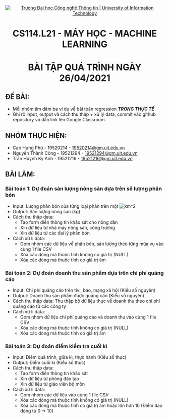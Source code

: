 <!-- Banner -->
<p align="center">
  <a href="https://www.uit.edu.vn/" title="Trường Đại học Công nghệ Thông tin" style="border: none;">
    <img src="https://i.imgur.com/WmMnSRt.png" alt="Trường Đại học Công nghệ Thông tin | University of Information Technology">
  </a>
</p>

<!-- Title -->
<h1 align="center"><b>CS114.L21 - MÁY HỌC - MACHINE LEARNING</b></h1>
<h1 align="center"><b>BÀI TẬP QUÁ TRÌNH NGÀY 26/04/2021</b></h1>

## ĐỀ BÀI:
- Mỗi nhóm tìm dăm ba ví dụ về bài toán regression ***TRONG THỰC TẾ***
- Ghi rõ input, output và cách thu thập + xử lý data, commit vào github repository và dẫn link lên Google Classroom.

## NHÓM THỰC HIỆN:
- Cao Hưng Phú - 19520214 - 19520214@gm.uit.edu.vn
- Nguyễn Thành Công - 19521294 - 19521294@gm.uit.edu.vn
- Trần Huỳnh Kỳ Anh - 19521216 - 19521216@gm.uit.edu.vn


## BÀI LÀM:

### Bài toán 1: Dự đoán sản lượng nông sản dựa trên số lượng phân bón
- Input: Lượng phân bón của từng loại phân trên một ![km^2](https://latex.codecogs.com/svg.latex?km^2)
- Output: Sản lượng nông sản (kg)
- Cách thu thập data: 
  - Tạo form điền thông tin khảo sát cho nông dân
  - Xin dữ liệu từ nhà máy nông sản, công trường
  - Xin dữ liệu từ các đại lý phân bón
- Cách xử lí data:
  - Gom nhóm các dữ liệu về phân bón, sản lượng theo từng mùa vụ vào cùng 1 file CSV
  - Xóa các dòng mà thuộc tính không có giá trị (NULL)
  - Xóa các dòng mà thuộc tính có giá trị âm 

### Bài toán 2: Dự đoán doanh thu sản phẩm dựa trên chi phí quảng cáo
- Input: Chi phí quảng cáo trên tivi, báo, mạng xã hội (Kiểu số nguyên)
- Output: Doanh thu sản phẩm được quảng cáo (Kiểu số nguyên)
- Cách thu thập data: Thu thập bộ dữ liệu thực về doanh thu theo chi phí quảng cáo từ các công ty
- Cách xử lí data: 
  + Gom nhóm dữ liệu chi phí quảng cáo và doanh thu vào cùng 1 file CSV
  + Xóa các dòng mà thuộc tính không có giá trị (NULL)
  + Xóa các dòng mà thuộc tính có giá trị âm 
### Bài toán 3: Dự đoán điểm kiểm tra cuối kì
- Input: Điểm quá trình, giữa kì, thực hành (Kiểu số thực)
- Output: Điểm cuối kì (Kiểu số thực)
- Cách thu thập data:
  - Tạo form điền thông tin khảo sát
  - Xin dữ liệu từ phòng đào tạo
  - Xin dữ liệu từ giáo viên bộ môn
- Cách xử lí data:
  + Gom nhóm các dữ liệu vào cùng 1 file CSV
  + Xóa các dòng mà thuộc tính không có giá trị (NULL)
  + Xóa các dòng mà thuộc tính có giá trị âm hoặc lớn hơn 10 (Điểm dao động từ 0 -> 10)
